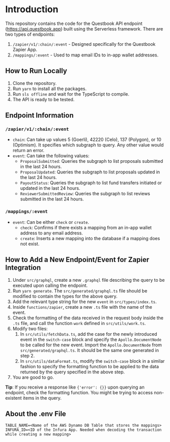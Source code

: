 # Introduction

This repository contains the code for the Questbook API endpoint (https://api.questbook.app) built using the Serverless framework. There are two types of endpoints:

1. `/zapier/v1/:chain/:event` - Designed specifically for the Questbook Zapier App.
2. `/mappings/:event` - Used to map email IDs to in-app wallet addresses.

## How to Run Locally

1. Clone the repository.
2. Run `yarn` to install all the packages.
3. Run `sls offline` and wait for the TypeScript to compile.
4. The API is ready to be tested.

## Endpoint Information

### `/zapier/v1/:chain/:event`

- `chain`: Can take up values 5 (Goerli), 42220 (Celo), 137 (Polygon), or 10 (Optimism). It specifies which subgraph to query. Any other value would return an error.
- `event`: Can take the following values:
  - `ProposalSubmitted`: Queries the subgraph to list proposals submitted in the last 24 hours.
  - `ProposalUpdated`: Queries the subgraph to list proposals updated in the last 24 hours.
  - `PayoutStatus`: Queries the subgraph to list fund transfers initiated or updated in the last 24 hours.
  - `ReviewerSubmittedReview`: Queries the subgraph to list reviews submitted in the last 24 hours.

### `/mappings/:event`

- `event`: Can be either `check` or `create`.
  - `check`: Confirms if there exists a mapping from an in-app wallet address to any email address.
  - `create`: Inserts a new mapping into the database if a mapping does not exist.

## How to Add a New Endpoint/Event for Zapier Integration

1. Under `src/graphql`, create a new `.graphql` file describing the query to be executed upon calling the endpoint.
2. Run `yarn generate`. The `src/generated/graphql.ts` file should be modified to contain the types for the above query.
3. Add the relevant type string for the new `event` in `src/types/index.ts`.
4. Inside `functions/zapier`, create a new `.ts` file with the name of the event.
5. Check the formatting of the data received in the request body inside the `.ts` file, and call the function `work` defined in `src/utils/work.ts`.
6. Modify two files:
   1. In `src/utils/fetchData.ts`, add the case for the newly introduced event in the `switch-case` block and specify the `Apollo.DocumentNode` to be called for the new event. Import the `Apollo.DocumentNode` from `src/generated/graphql.ts`. It should be the same one generated in step 2.
   2. In `src/utils/dataFormat.ts`, modify the `switch-case` block in a similar fashion to specify the formatting function to be applied to the data returned by the query specified in the above step.
7. You are good to go.

**Tip**: If you receive a response like `{'error': {}}` upon querying an endpoint, check the formatting function. You might be trying to access non-existent items in the query.

## About the .env File

```
TABLE_NAME=<Name of the AWS Dynamo DB Table that stores the mappings>
INFURA_ID=<ID of the Infura App. Needed when decoding the transaction while creating a new mapping>
```